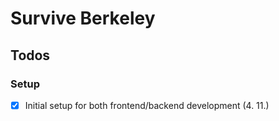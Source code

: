 # Survive Berkeley

## Todos

### Setup
- [x] Initial setup for both frontend/backend development (4. 11.) 